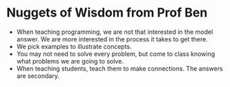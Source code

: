 # Nuggets of Wisdom from Prof Ben

* When teaching programming, we are not that interested in the model answer.
We are more interested in the process it takes to get there.
* We pick examples to illustrate concepts.
* You may not need to solve every problem,
but come to class knowing what problems we are going to solve.
* When teaching students, teach them to make connections. The answers are secondary.
